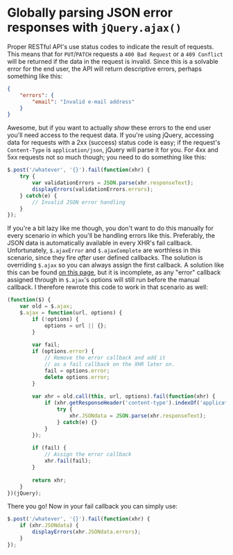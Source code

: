# Globally parsing JSON error responses with `jQuery.ajax()`
Proper RESTful API's use status codes to indicate the result of requests. This means that for `PUT`/`PATCH` 
requests a `400 Bad Request` or a `409 Conflict` will be returned if the data in the request is invalid. Since this
is a solvable error for the end user, the API will return descriptive errors, perhaps something like this:

~~~~~~~ json
{
	"errors": {
		"email": "Invalid e-mail address"
	}
}
~~~~~~~

Awesome, but if you want to actually _show_ these errors to the end user you'll need access to
the request data. If you're using jQuery, accessing data for requests with a 2xx (success) status code is easy;
if the request's `Content-Type` is `application/json`, jQuery will parse it for you. For 4xx and 5xx requests not
so much though; you need to do something like this:

~~~~~ javascript
$.post('/whatever', '{}').fail(function(xhr) {
	try {
		var validationErrors = JSON.parse(xhr.responseText);
		displayErrors(validationErrors.errors);
	} catch(e) {
		// Invalid JSON error handling
	}
});
~~~~~

If you're a bit lazy like me though, you don't want to do this manually for every scenario in which you'll be handling
errors like this. Preferably, the JSON data is automatically available in every XHR's fail callback.
Unfortunately, `$.ajaxError` and `$.ajaxComplete` are worthless in this scenario, since they fire _after_ user defined
callbacks. The solution is overriding `$.ajax` so you can always assign the first callback. A solution like this
can be found [on this page](http://wingkaiwan.com/2012/10/21/deserialize-error-in-json-for-jquery-ajax/), but it is
incomplete, as any "error" callback assigned through in `$.ajax`'s options will still run before the manual callback. 
I therefore rewrote this code to work in that scenario as well:

~~~~~ javascript
(function($) {
	var old = $.ajax;
	$.ajax = function(url, options) {
		if (!options) {
			options = url || {};
		}
		
		var fail;
		if (options.error) {
			// Remove the error callback and add it
			// as a fail callback on the XHR later on.
			fail = options.error;
			delete options.error;
		}
		
		var xhr = old.call(this, url, options).fail(function(xhr) {
			if (xhr.getResponseHeader('content-type').indexOf('application/json') > -1) {
				try {
					xhr.JSONdata = JSON.parse(xhr.responseText);
				} catch(e) {}
			}
		});
		
		if (fail) {
			// Assign the error callback
			xhr.fail(fail);
		}
		
		return xhr;
	}
})(jQuery);
~~~~~

There you go! Now in your fail callback you can simply use:

~~~~~ javascript
$.post('/whatever', '{}').fail(function(xhr) {
	if (xhr.JSONdata) {
		displayErrors(xhr.JSONdata.errors);
	}
});
~~~~~